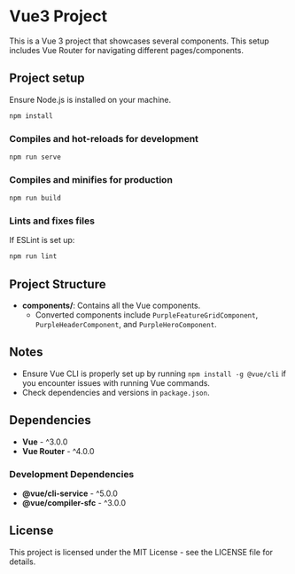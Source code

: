 # Vue3 Project

This is a Vue 3 project that showcases several components. This setup includes Vue Router for navigating different pages/components.

## Project setup

Ensure Node.js is installed on your machine.

```sh
npm install
```

### Compiles and hot-reloads for development

```sh
npm run serve
```

### Compiles and minifies for production

```sh
npm run build
```

### Lints and fixes files

If ESLint is set up:
```sh
npm run lint
```

## Project Structure

- **components/**: Contains all the Vue components.
  - Converted components include `PurpleFeatureGridComponent`, `PurpleHeaderComponent`, and `PurpleHeroComponent`.

## Notes

- Ensure Vue CLI is properly set up by running `npm install -g @vue/cli` if you encounter issues with running Vue commands.
- Check dependencies and versions in `package.json`.

## Dependencies

- **Vue** - ^3.0.0
- **Vue Router** - ^4.0.0

### Development Dependencies

- **@vue/cli-service** - ^5.0.0
- **@vue/compiler-sfc** - ^3.0.0

## License

This project is licensed under the MIT License - see the LICENSE file for details.

